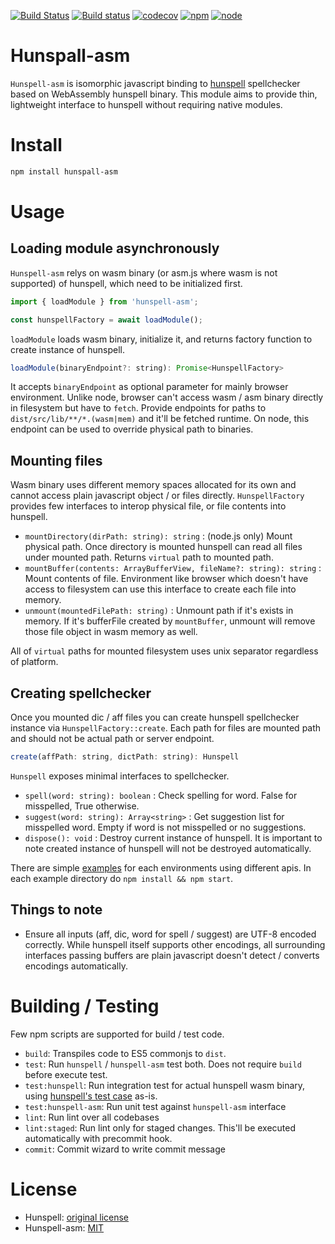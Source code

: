 [![Build Status](https://travis-ci.org/kwonoj/hunspell-asm.svg?branch=master)](https://travis-ci.org/kwonoj/hunspell-asm)
[![Build status](https://ci.appveyor.com/api/projects/status/7s0r599r9h6r682g/branch/master?svg=true)](https://ci.appveyor.com/project/kwonoj/hunspell-asm/branch/master)
[![codecov](https://codecov.io/gh/kwonoj/hunspell-asm/branch/master/graph/badge.svg)](https://codecov.io/gh/kwonoj/hunspell-asm)
[![npm](https://img.shields.io/npm/v/hunspell-asm.svg)](https://www.npmjs.com/package/hunspell-asm)
[![node](https://img.shields.io/badge/node-=>4.0-blue.svg?style=flat)](https://www.npmjs.com/package/hunspell-asm)

# Hunspall-asm

`Hunspell-asm` is isomorphic javascript binding to [hunspell](https://github.com/hunspell/hunspell) spellchecker based on WebAssembly hunspell binary. This module aims to provide thin, lightweight interface to hunspell without requiring native modules.

# Install

```sh
npm install hunspall-asm
```

# Usage

## Loading module asynchronously

`Hunspell-asm` relys on wasm binary (or asm.js where wasm is not supported) of hunspell, which need to be initialized first.

```js
import { loadModule } from 'hunspell-asm';

const hunspellFactory = await loadModule();
```

`loadModule` loads wasm binary, initialize it, and returns factory function to create instance of hunspell.

```js
loadModule(binaryEndpoint?: string): Promise<HunspellFactory>
```

It accepts `binaryEndpoint` as optional parameter for mainly browser environment. Unlike node, browser can't access wasm / asm binary directly in filesystem but have to `fetch`. Provide endpoints for paths to `dist/src/lib/**/*.(wasm|mem)` and it'll be fetched runtime. On node, this endpoint can be used to override physical path to binaries.

## Mounting files

Wasm binary uses different memory spaces allocated for its own and cannot access plain javascript object / or files directly. `HunspellFactory` provides few interfaces to interop physical file, or file contents into hunspell.

- `mountDirectory(dirPath: string): string` : (node.js only) Mount physical path. Once directory is mounted hunspell can read all files under mounted path. Returns `virtual` path to mounted path.
- `mountBuffer(contents: ArrayBufferView, fileName?: string): string` : Mount contents of file. Environment like browser which doesn't have access to filesystem can use this interface to create each file into memory.
- `unmount(mountedFilePath: string)` : Unmount path if it's exists in memory. If it's bufferFile created by `mountBuffer`, unmount will remove those file object in wasm memory as well.

All of `virtual` paths for mounted filesystem uses unix separator regardless of platform.

## Creating spellchecker

Once you mounted dic / aff files you can create hunspell spellchecker instance via `HunspellFactory::create`. Each path for files are mounted path and should not be actual path or server endpoint.

```js
create(affPath: string, dictPath: string): Hunspell
```

`Hunspell` exposes minimal interfaces to spellchecker.

- `spell(word: string): boolean` : Check spelling for word. False for misspelled, True otherwise.
- `suggest(word: string): Array<string>` : Get suggestion list for misspelled word. Empty if word is not misspelled or no suggestions.
- `dispose(): void` : Destroy current instance of hunspell. It is important to note created instance of hunspell will not be destroyed automatically.

There are simple [examples](https://github.com/kwonoj/hunspell-asm/tree/e0e421fda667fb0d4888a4e0b21877e95540c29c/examples) for each environments using different apis. In each example directory do `npm install && npm start`.

## Things to note

- Ensure all inputs (aff, dic, word for spell / suggest) are UTF-8 encoded correctly. While hunspell itself supports other encodings, all surrounding interfaces passing buffers are plain javascript doesn't detect / converts encodings automatically.

# Building / Testing

Few npm scripts are supported for build / test code.

- `build`: Transpiles code to ES5 commonjs to `dist`.
- `test`: Run `hunspell` / `hunspell-asm` test both. Does not require `build` before execute test.
- `test:hunspell`: Run integration test for actual hunspell wasm binary, using [hunspell's test case](https://github.com/hunspell/hunspell/tree/97d7d559f621176685695fbd51e5d8d3f9e005e3/tests) as-is.
- `test:hunspell-asm`: Run unit test against `hunspell-asm` interface
- `lint`: Run lint over all codebases
- `lint:staged`: Run lint only for staged changes. This'll be executed automatically with precommit hook.
- `commit`: Commit wizard to write commit message

# License

- Hunspell: [original license](https://github.com/hunspell/hunspell/blob/master/license.hunspell)
- Hunspell-asm: [MIT](https://github.com/kwonoj/hunspell-asm/blob/master/LICENSE)